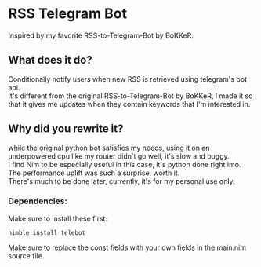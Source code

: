 # RSS Telegram Bot
 Inspired by my favorite RSS-to-Telegram-Bot by BoKKeR.
 

## What does it do?
 Conditionally notify users when new RSS is retrieved using telegram's bot api. \
 It's different from the original RSS-to-Telegram-Bot by BoKKeR, I made it so that it gives me updates when they contain keywords that I'm interested in.

## Why did you rewrite it?
 while the original python bot satisfies my needs, using it on an underpowered cpu like my router didn't go well, it's slow and buggy. \
 I find Nim to be especially useful in this case, it's python done right imo. \
 The performance uplift was such a surprise, worth it. \
 There's much to be done later, currently, it's for my personal use only.

### Dependencies:
Make sure to install these first:
```
nimble install telebot 
```
Make sure to replace the const fields with your own fields in the main.nim source file.
